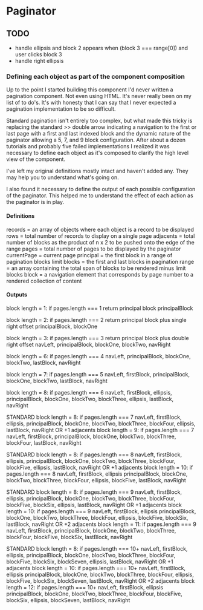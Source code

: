# Paginator

## TODO

- handle ellipsis and block 2 appears when (block 3 === range[0]) and user clicks block 3
- handle right ellipsis

### Defining each object as part of the component composition

Up to the point I started building this component I'd never written a pagination component. Not even using HTML. It's never really been on my list of to do's. It's with honesty that I can say that I never expected a pagination implementation to be so difficult.

Standard pagination isn't entirely too complex, but what made this tricky is replacing the standard >> double arrow indicating a navigation to the first or last page with a first and last indexed block and the dynamic nature of the paginator allowing a 5, 7, and 9 block configuration. After about a dozen tutorials and probably five failed implementations I realized it was necessary to define each object as it's composed to clarify the high level view of the component.

I've left my original definitions mostly intact and haven't added any. They may help you to understand what's going on.

I also found it necessary to define the output of each possible configuration of the paginator. This helped me to understand the effect of each action as the paginator is in play.

#### Definitions

records = an array of objects where each object is a record to be displayed
rows = total number of records to display on a single page
adjacents = total number of blocks as the product of n x 2 to be pushed onto the edge of the range
pages = total number of pages to be displayed by the paginator
currentPage = current page
principal = the first block in a range of pagination blocks
limit blocks = the first and last blocks in pagination
range = an array containing the total span of blocks to be rendered minus limit blocks
block = a navigation element that corresponds by page number to a rendered collection of content

#### Outputs

block length = 1: if pages.length === 1 return principal block
principalBlock

block length = 2: if pages.length === 2 return principal block plus single right offset
principalBlock, blockOne

block length = 3: if pages.length === 3 return principal block plus double right offset
navLeft, principalBlock, blockOne, blockTwo, navRight

block length = 6: if pages.length === 4
navLeft, principalBlock, blockOne, blockTwo, lastBlock, navRight

block length = 7: if pages.length === 5
navLeft, firstBlock, principalBlock, blockOne, blockTwo, lastBlock, navRight

block length = 8: if pages.length === 6
navLeft, firstBlock, ellipsis, principalBlock, blockOne, blockTwo, blockThree, ellipsis, lastBlock, navRight

STANDARD
block length = 8: if pages.length === 7
navLeft, firstBlock, ellipsis, principalBlock, blockOne, blockTwo, blockThree, blockFour, ellipsis, lastBlock, navRight
OR
+1 adjacents
block length = 9: if pages.length === 7
navLeft, firstBlock, principalBlock, blockOne, blockTwo, blockThree, blockFour, lastBlock, navRight

STANDARD
block length = 8: if pages.length === 8
navLeft, firstBlock, ellipsis, principalBlock, blockOne, blockTwo, blockThree, blockFour, blockFive, ellipsis, lastBlock, navRight
OR
+1 adjacents
block length = 10: if pages.length === 8
navLeft, firstBlock, ellipsis principalBlock, blockOne, blockTwo, blockThree, blockFour, ellipsis, blockFive, lastBlock, navRight

STANDARD
block length = 8: if pages.length === 9
navLeft, firstBlock, ellipsis, principalBlock, blockOne, blockTwo, blockThree, blockFour, blockFive, blockSix, ellipsis, lastBlock, navRight
OR
+1 adjacents
block length = 10: if pages.length === 9
navLeft, firstBlock, ellipsis principalBlock, blockOne, blockTwo, blockThree, blockFour, ellipsis, blockFive, blockSix, lastBlock, navRight
OR
+2 adjacents
block length = 11: if pages.length === 9
navLeft, firstBlock, principalBlock, blockOne, blockTwo, blockThree, blockFour, blockFive, blockSix, lastBlock, navRight

STANDARD
block length = 8: if pages.length === 10+
navLeft, firstBlock, ellipsis, principalBlock, blockOne, blockTwo, blockThree, blockFour, blockFive, blockSix, blockSeven, ellipsis, lastBlock, navRight
OR
+1 adjacents
block length = 10: if pages.length === 10+
navLeft, firstBlock, ellipsis principalBlock, blockOne, blockTwo, blockThree, blockFour, ellipsis, blockFive, blockSix, blockSeven, lastBlock, navRight
OR
+2 adjacents
block length = 12: if pages.length === 10+
navLeft, firstBlock, ellipsis principalBlock, blockOne, blockTwo, blockThree, blockFour, blockFive, blockSix, ellipsis, blockSeven, lastBlock, navRight
